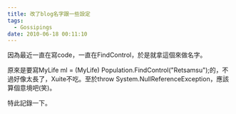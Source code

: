 ```yaml
---
title: 改了blog名字跟一些設定
tags:
  - Gossipings
date: 2010-06-18 00:11:10
---
```


因為最近一直在寫code，一直在FindControl，於是就拿這個來做名字。

原來是要寫MyLife ml = (MyLife) Population.FindControl("Retsamsu");的，不過好像太長了，Xuite不吃。至於throw System.NullReferenceException，應該算個意境吧(笑)。

特此記錄一下。